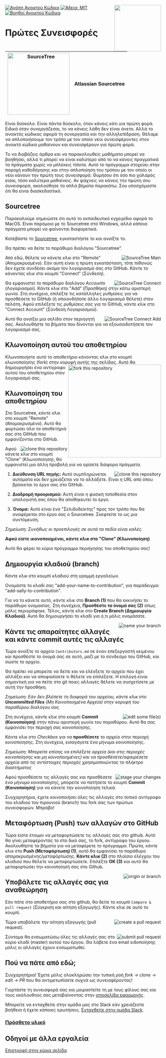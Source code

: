 [![Αγάπη Ανοικτού Κώδικα](https://badges.frapsoft.com/os/v1/open-source.svg?v=103)](https://github.com/ellerbrock/open-source-badges/)
[<img align="right" width="150" src="https://firstcontributions.github.io/assets/Readme/join-slack-team.png">](https://join.slack.com/t/firstcontributors/shared_invite/zt-1hg51qkgm-Xc7HxhsiPYNN3ofX2_I8FA)
[![Άδεια: MIT](https://img.shields.io/badge/License-MIT-green.svg)](https://opensource.org/licenses/MIT)
[![Βοηθοί Ανοικτού Κώδικα](https://www.codetriage.com/roshanjossey/first-contributions/badges/users.svg)](https://www.codetriage.com/roshanjossey/first-contributions)

# Πρώτες Συνεισφορές

|<img alt="SourceTree" src="https://firstcontributions.github.io/assets/gui-tool-tutorials/sourcetree-macos-tutorial/sourcetree-logo.png" width="200">|Atlassian Sourcetree|
|---|---|

Είναι δύσκολο. Είναι πάντα δύσκολο, όταν κάνεις κάτι για πρώτη φορά. Ειδικά όταν συνεργάζεσαι, το να κάνεις λάθη δεν είναι άνετο. Αλλά το ανοικτός κώδικας αφορά τη συνεργασία και την αλληλεπίδραση. Θέλαμε να απλοποιήσουμε τον τρόπο με τον οποίο νέοι συνεισφέροντες στον ανοικτό κώδικα μαθαίνουν και συνεισφέρουν για πρώτη φορά.

Το να διαβάζεις άρθρα και να παρακολουθείς μαθήματα μπορεί να βοηθήσει, αλλά τι μπορεί να είναι καλύτερο από το να κάνεις πραγματικά τα πράγματα χωρίς να μπλέκεις τίποτα. Αυτό το πρόγραμμα στοχεύει στην παροχή καθοδήγησης και στην απλοποίηση του τρόπου με τον οποίο οι νέοι κάνουν την πρώτη τους συνεισφορά. Θυμήσου ότι όσο πιο χαλαρός είσαι, τόσο καλύτερα μαθαίνεις. Αν ψάχνεις να κάνεις την πρώτη σου συνεισφορά, ακολούθησε τα απλά βήματα παρακάτω. Σου υποσχόμαστε ότι θα είναι διασκεδαστικό.

## Sourcetree

Παρακαλούμε σημειώστε ότι αυτό το εκπαιδευτικό εγχειρίδιο αφορά το MacOS. Είναι παρόμοιο με το Sourcetree στα Windows, αλλά κάποια πράγματα μπορεί να φαίνονται διαφορετικά.

<!--
	****************************************
	*** Αυτό είναι σχολιασμένο μέχρι να   ***
	*** δημιουργηθεί ένα εκπαιδευτικό   ***
	*** εγχειρίδιο για τα Windows       ***
	****************************************
Παρακαλούμε σημειώστε ότι αυτό το εκπαιδευτικό εγχειρίδιο αφορά το MacOS. Παρακαλούμε ανατρέξτε στο [Εκπαιδευτικό Εγχειρίδιο για τα Windows]() για το Sourcetree αν επιθυμείτε να το χρησιμοποιήσετε.
-->

Κατεβάστε το [Sourcetree](https://www.sourcetreeapp.com), εγκαταστήστε το και ανοίξτε το.

Θα πρέπει να δείτε το παράθυρο διαλόγου "Sourcetree".

<img style="float: right;" src="https://firstcontributions.github.io/assets/gui-tool-tutorials/sourcetree-macos-tutorial/sourcetree-1-main.png" alt="SourceTree Main" />

Από εδώ, θέλετε να κάνετε κλικ στο "Remote" (Απομακρυσμένο). Εάν αυτή είναι η πρώτη εγκατάσταση, τότε πιθανώς δεν έχετε συνδέσει ακόμα τον λογαριασμό σας στο GitHub. Κάντε το κάνοντας κλικ στο κουμπί "Connect" (Σύνδεση).

<img style="float: right;" src="https://firstcontributions.github.io/assets/gui-tool-tutorials/sourcetree-macos-tutorial/sourcetree-2-main-connect.png" alt="SourceTree Connect" />

Θα εμφανιστεί το παράθυρο διαλόγου *Accounts* (Λογαριασμοί). Κάντε κλικ στο "Add" (Προσθήκη) στην κάτω αριστερή γωνία. Στη συνέχεια, επιλέξτε τις κατάλληλες ρυθμίσεις για να προσθέσετε το GitHub (ή οποιονδήποτε άλλο λογαριασμό θέλετε) στον πελάτη. Αφού επιλέξετε τις ρυθμίσεις σας για το GitHub, κάντε κλικ στο "Connect Account" (Σύνδεση Λογαριασμού).

<img style="float: right;" src="https://firstcontributions.github.io/assets/gui-tool-tutorials/sourcetree-macos-tutorial/sourcetree-4-accounts-add.png" alt="SourceTree Connect Add" />

Αυτό θα ανοίξει μια σελίδα στον περιηγητή σας. Ακολουθήστε τα βήματα που δίνονται για να εξουσιοδοτήσετε τον λογαριασμό σας.

## Κλωνοποίηση αυτού του αποθετηρίου

Κλωνοποιήστε αυτό το αποθετήριο κάνοντας κλικ στο κουμπί κλωνοποίησης (fork) στην κορυφή αυτής της σελίδας.
<img align="right" width="300" src="https://firstcontributions.github.io/assets/gui-tool-tutorials/sourcetree-macos-tutorial/fork.png" alt="fork this repository" />
Αυτό θα δημιουργήσει ένα αντίγραφο αυτού του αποθετηρίου στον λογαριασμό σας.

## Κλωνοποίηση του αποθετηρίου

Στο Sourcetree, κάντε κλικ στο κουμπί "Remote" (Απομακρυσμένο). Αυτό θα φορτώσει όλα τα αποθετήριά σας στο GitHub που εμφανίζονται στο GitHub.

<img style="float: right;" src="https://firstcontributions.github.io/assets/gui-tool-tutorials/sourcetree-macos-tutorial/sourcetree-5-cloning.png" alt="clone this repository" />

Αφού κάνετε κλικ στο κουμπί "Clone" (Κλωνοποίηση), θα εμφανιστεί μια άλλη προβολή για να ορίσετε διάφορα πράγματα.

<img style="float: right;" src="https://firstcontributions.github.io/assets/gui-tool-tutorials/sourcetree-macos-tutorial/sourcetree-6-cloning-confirm.png" alt="clone this repository" />

1) **Διεύθυνση URL πηγής:** Αυτό συμπληρώνεται αυτόματα και δεν χρειάζεται να το αλλάξετε. Είναι η URL από όπου βρίσκεται το έργο σας στο GitHub.

2) **Διαδρομή προορισμού:** Αυτή είναι η φυσική τοποθεσία στον υπολογιστή σας όπου θα αποθηκευτεί το έργο.

3) **Όνομα:** Αυτό είναι ένα "Σελιδοδείκτης" προς τον τρόπο που θα αναφέρεται στο έργο σας ο Sourcetree. Σκεφτείτε το ως μια συντόμευση.

*Σημείωση: Συνήθως οι προεπιλογές σε αυτά τα πεδία είναι καλές.*

**Αφού είστε ικανοποιημένοι, κάντε κλικ στο "Clone" (Κλωνοποίηση)**

Αυτό θα φέρει το κύριο πρόγραμμα περιήγησης του αποθετηρίου σας!

## Δημιουργία κλαδιού (branch)

Κάντε κλικ στο κουμπί κλαδιού στη γραμμή εργαλείων.

Ονομάστε το κλαδί σας "add-your-name-to-contribution", για παράδειγμα: "add-sally-to-contribution".

Για να το κάνετε αυτό, κάντε κλικ στο **Branch (1)** που θα εκκινήσει το παράθυρο ονομασίας. Στη συνέχεια, **Προσθέστε το όνομά σας (2)** όπως μόλις περιγράφηκε. Τέλος, κάντε κλικ στο **Create Branch (Δημιουργία Κλαδιού)**. Αυτό θα δημιουργήσει το κλαδί για ό,τι μόλις ονομάσατε.

<img style="float: right;" src="https://firstcontributions.github.io/assets/gui-tool-tutorials/sourcetree-macos-tutorial/sourcetree-7-branching.png" alt="name your branch" />

## Κάντε τις απαραίτητες αλλαγές και κάντε commit αυτές τις αλλαγές

Τώρα ανοίξτε το αρχείο `Contributors.md` σε έναν επεξεργαστή κειμένου και προσθέστε το όνομά σας σε αυτό, μαζί με το σύνδεσμο του GitHub, και σώστε το αρχείο.

Θα πρέπει να μπορείτε να δείτε και να ελέγξετε το αρχείο που έχει αλλάξει και να αποφασίσετε τι θέλετε να επιλέξετε. Η επιλογή είναι σημαντική για να πείτε στο git ποιες αλλαγές θέλετε να συσχετίσετε με αυτή την προσθήκη.

*Σημείωση: Εάν δεν βλέπετε τη διαφορά του αρχείου, κάντε κλικ στο **Uncommitted Files** (Μη Κοινοποιημένα Αρχεία) στην κορυφή του παραθύρου διαλόγου σας*

<img style="float: right;" src="https://firstcontributions.github.io/assets/gui-tool-tutorials/sourcetree-macos-tutorial/sourcetree-8-viewing-changed-files.png" alt="edit some file(s)" />

Στη συνέχεια, κάντε κλικ στο κουμπί **Commit (Κοινοποίηση)** στην πάνω αριστερή γωνία του παραθύρου. Αυτό θα σας εμφανίσει την περιοχή σας κοινοποίησης.

Κάντε κλικ στο *Checkbox* για να **προσθέσετε** το αρχείο στην περιοχή κοινοποίησης. Στη συνέχεια, εισαγάγετε ένα μήνυμα κοινοποίησης.

*Σημείωση: Μπορείτε επίσης να επιλέξετε αρχεία (και στις περιοχές κοινοποίησης και μη κοινοποιημένες) και να προσθέσετε/αφαιρέσετε αρχεία από τις αντίστοιχες περιοχές χρησιμοποιώντας το πλήκτρο διαστήματος*

<img style="float: right;" src="https://firstcontributions.github.io/assets/gui-tool-tutorials/sourcetree-macos-tutorial/sourcetree-9-committing.png" alt="stage your changes" />

Αφού προσθέσετε τις αλλαγές σας και προσθέσετε ένα μήνυμα κοινοποίησης, μπορείτε να πατήσετε το κουμπί **Commit (Κοινοποίηση)** για να κάνετε την κοινοποίηση τελικά.

Συγχαρητήρια, έχετε κοινοποιήσει όλες τις αλλαγές στο τοπικό αντίγραφο του κλαδιού του πιρουνιού (branch) του fork σας των πρώτων συνεισφορών. Μπράβο!

## Μεταφόρτωση (Push) των αλλαγών στο GitHub

Τώρα είστε έτοιμοι να μεταφορτώσετε τις αλλαγές σας στο github. Αυτό θα γίνει μεταφέροντάς το στο δικό σας, το fork, αντίγραφο του έργου. Ακολουθήστε τα βήματα για να μεταφέρετε το πρόγραμμα. Πρώτα, κάντε κλικ στο **Push (Μεταφόρτωση) (1)**, αυτό θα εμφανίσει το παράθυρο απομακρυσμένης/μεταφόρτωσης. **Κάντε κλικ (2)** στο πλαίσιο ελέγχου του κλαδιού που θέλετε να μεταφορτώσετε. Επιλέξτε **OK (3)** και αυτό θα μεταφορτώσει την κοινοποίησή σας στο Github.

<img style="float: right;" src="https://firstcontributions.github.io/assets/gui-tool-tutorials/sourcetree-macos-tutorial/sourcetree-10-pushing.png" alt="origin or branch" />

## Υποβάλετε τις αλλαγές σας για αναθεώρηση

Εάν πάτε στο αποθετήριο σας στο github, θα δείτε το κουμπί  `Compare & pull request` (Σύγκριση και αίτηση εξαγωγής). Κάντε κλικ σε αυτό το κουμπί.

<img style="float: right;" src="https://firstcontributions.github.io/assets/gui-tool-tutorials/sourcetree-macos-tutorial/compare-and-pull.png" alt="create a pull request" />

Τώρα υποβάλετε την αίτηση εξαγωγής (pull request).

<img style="float: right;" src="https://firstcontributions.github.io/assets/gui-tool-tutorials/sourcetree-macos-tutorial/submit-pull-request.png" alt="submit pull request" />

Σύντομα θα ενσωματώσω όλες τις αλλαγές σας στο κύριο κλαδί (master) αυτού του έργου. Θα λάβετε ένα email ειδοποίησης μόλις οι αλλαγές έχουν ενσωματωθεί.

## Πού να πάτε από εδώ;

Συγχαρητήρια! Έχετε μόλις ολοκληρώσει την τυπική ροή _fork -> clone -> edit -> PR_ που θα αντιμετωπίσετε συχνά ως συνεισφέροντας!

Γιορτάστε τη συνεισφορά σας και μοιραστείτε τη με τους φίλους σας και τους ακόλουθούς σας μεταβαίνοντας στην [ιστοσελίδα εφαρμογής](https://firstcontributions.github.io/#social-share).

Μπορείτε να ενταχθείτε στην ομάδα μας στο Slack εάν χρειάζεστε βοήθεια ή έχετε κάποιες ερωτήσεις. [Ενταχθείτε στην ομάδα Slack](https://join.slack.com/t/firstcontributors/shared_invite/zt-1hg51qkgm-Xc7HxhsiPYNN3ofX2_I8FA).

### [Πρόσθετο υλικό](../additional-material/git_workflow_scenarios/additional-material.md)

## Οδηγοί με άλλα εργαλεία
[Επιστροφή στην κύρια σελίδα](https://github.com/firstcontributions/first-contributions#tutorials-using-other-tools)
